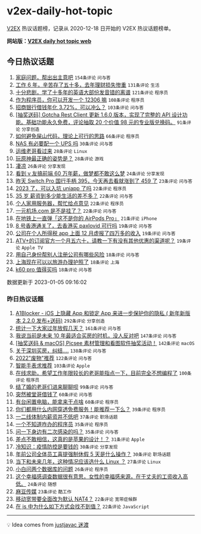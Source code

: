 # v2ex-daily-hot-topic

[V2EX](https://www.v2ex.com/) 热议话题榜，记录从 2020-12-18 日开始的 V2EX 热议话题榜单。

**网站版：[V2EX daily hot topic web](https://boojack.github.io/v2ex-daily-hot-topic-web/)**

## 今日热议话题

<!-- TODAY BEGIN -->

1. [家庭问题，帮出出主意吧](https://www.v2ex.com/t/906669) `154条评论` `问与答`
1. [工作 6 年，辛苦存了五十多，去年理财损失惨重](https://www.v2ex.com/t/906733) `131条评论` `生活`
1. [十分悲剧，学了十多年的英语大部份发音错的离谱](https://www.v2ex.com/t/906722) `121条评论` `程序员`
1. [作为程序员，你可以开发一个 12306 嘛](https://www.v2ex.com/t/906691) `108条评论` `程序员`
1. [招商银行借钱年化 3.72%，可以冲么？](https://www.v2ex.com/t/906665) `103条评论` `问与答`
1. [[抽奖送码] Gotcha Rest Client 更新 1.6.0 版本，实现了完整的 API 设计功能。基础功能永久免费，评论抽取 20 个价值 98 元的专业版兑换码。](https://www.v2ex.com/t/906718) `91条评论` `分享创造`
1. [如何避免屎山代码，理论上可行的思路](https://www.v2ex.com/t/906667) `66条评论` `程序员`
1. [NAS 有必要配一个 UPS 吗](https://www.v2ex.com/t/906654) `30条评论` `问与答`
1. [运维老哥看过来](https://www.v2ex.com/t/906714) `28条评论` `Linux`
1. [玩原神最正确的姿势是？](https://www.v2ex.com/t/906663) `28条评论` `游戏`
1. [凄凉](https://www.v2ex.com/t/906769) `26条评论` `分享发现`
1. [看到 v 友搞前端 60 万年薪，做梦都不敢这么梦](https://www.v2ex.com/t/906677) `24条评论` `分享发现`
1. [昨天 Switch Pro 国行手柄 395，今天再去看就涨到了 459 了](https://www.v2ex.com/t/906697) `23条评论` `问与答`
1. [2023 了，可以入坑 uniapp 了吗](https://www.v2ex.com/t/906754) `22条评论` `程序员`
1. [35 岁 薪资到多少能生活的差不多？](https://www.v2ex.com/t/906702) `22条评论` `问与答`
1. [个人家用服务器，帮忙给点意见](https://www.v2ex.com/t/906683) `22条评论` `程序员`
1. [一元机场.com 是不是挂了？](https://www.v2ex.com/t/906651) `22条评论` `问与答`
1. [在地铁上一直弹「这不是你的 AirPods Pro」](https://www.v2ex.com/t/906657) `21条评论` `iPhone`
1. [8 号香港通关了，去香港买 paxlovid 可行吗](https://www.v2ex.com/t/906773) `19条评论` `问与答`
1. [公司在个人所得税 app 上面 12 月虚报了四万多的收入](https://www.v2ex.com/t/906705) `19条评论` `问与答`
1. [ATV+的订阅官方一个月五六十，请教一下有没有其他优惠的渠道呢？](https://www.v2ex.com/t/906650) `19条评论` `Apple TV`
1. [用自己身份帮别人注册公司有哪些风险](https://www.v2ex.com/t/906746) `18条评论` `问与答`
1. [上海现在可以以旅游办理护照了](https://www.v2ex.com/t/906719) `18条评论` `上海`
1. [k60 pro 值得买吗](https://www.v2ex.com/t/906671) `18条评论` `问与答`

数据更新于 2023-01-05 09:16:02

<!-- TODAY END -->

### 昨日热议话题

<!-- YESTERDAY BEGIN -->

1. [A1Blocker - iOS 上隐藏 App 和锁定 App 来进一步保护你的隐私 ( 新年新版本 2.2.0 发布+送码)](https://www.v2ex.com/t/906493) `292条评论` `分享创造`
1. [统计一下大家过年放假几天？](https://www.v2ex.com/t/906396) `161条评论` `问与答`
1. [我说当前是未来 10 年最适合买房的时机，没人反对吧](https://www.v2ex.com/t/906426) `147条评论` `问与答`
1. [[抽奖送码 & macOS] Picsee 素材管理和看图软件抽奖活动！](https://www.v2ex.com/t/906419) `142条评论` `macOS`
1. [关于深圳买房，纠结....](https://www.v2ex.com/t/906430) `138条评论` `问与答`
1. [2022"废物"推荐](https://www.v2ex.com/t/906407) `122条评论` `问与答`
1. [智能手表求推荐](https://www.v2ex.com/t/906458) `103条评论` `Apple`
1. [在线求助，希望工作年限较长的老哥能指点一下，目前完全不想编程了](https://www.v2ex.com/t/906543) `100条评论` `程序员`
1. [结了婚的老哥们进来聊聊呗](https://www.v2ex.com/t/906551) `99条评论` `问与答`
1. [突然被堂哥借钱了](https://www.v2ex.com/t/906601) `60条评论` `问与答`
1. [有台闲置电脑，能拿来干点啥](https://www.v2ex.com/t/906408) `60条评论` `程序员`
1. [你们都用什么内网穿透免费服务！能推荐一下么？](https://www.v2ex.com/t/906572) `39条评论` `程序员`
1. [一二线体制内薪资并不低吧](https://www.v2ex.com/t/906514) `37条评论` `职场话题`
1. [一个不知道咋办的程序员](https://www.v2ex.com/t/906604) `35条评论` `程序员`
1. [问一下身边有二次感染的吗？](https://www.v2ex.com/t/906427) `35条评论` `问与答`
1. [差点不敢相信，这真的是苹果的设计！？](https://www.v2ex.com/t/906588) `31条评论` `Apple`
1. [冷知识：疫情防控是要钱的](https://www.v2ex.com/t/906511) `30条评论` `分享发现`
1. [年前公司全体员工喜提强制休假 5 天是什么操作？](https://www.v2ex.com/t/906425) `30条评论` `职场话题`
1. [当下和未来几年，这种情况应该选什么 Linux ？](https://www.v2ex.com/t/906560) `27条评论` `Linux`
1. [小白问两个数据库的问题](https://www.v2ex.com/t/906546) `26条评论` `程序员`
1. [这个幸福感调查数据很有意思，女性的幸福感来源，在于丈夫的工资收入高低。](https://www.v2ex.com/t/906523) `24条评论` `随想`
1. [麻豆传媒](https://www.v2ex.com/t/906595) `23条评论` `酷工作`
1. [移动宽带要全面改为默认 NAT4？](https://www.v2ex.com/t/906591) `22条评论` `宽带症候群`
1. [在 js 中为什么如下方式会找不到值？](https://www.v2ex.com/t/906438) `22条评论` `JavaScript`

<!-- YESTERDAY END -->

---

💡 Idea comes from [justjavac 迷渡](https://github.com/justjavac/)

